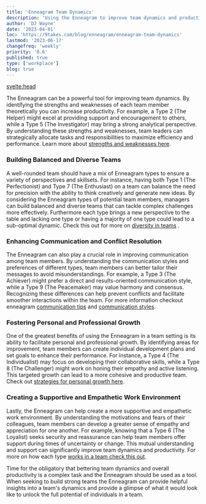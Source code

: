 ```yaml
---
title: 'Enneagram Team Dynamics'
description: 'Using the Enneagram to improve team dynamics and productivity'
author: 'DJ Wayne'
date: '2023-04-01'
loc: 'https://9takes.com/blog/enneagram/enneagram-team-dynamics'
lastmod: '2023-06-17'
changefreq: 'weekly'
priority: '0.6'
published: true
type: ['workplace']
blog: true
---
```


<svelte:head>

  <!-- <meta property="og:image" content="" /> -->
  <link rel="canonical" href="https://9takes.com/blog/enneagram/enneagram-team-dynamics">
</svelte:head>



<p class="firstLetter">The Enneagram can be a powerful tool for improving team dynamics. By identifying the strengths and weaknesses of each team member theoretically you can increase productivity. For example, a Type 2 (The Helper) might excel at providing support and encouragement to others, while a Type 5 (The Investigator) may bring a strong analytical perspective. By understanding these strengths and weaknesses, team leaders can strategically allocate tasks and responsibilities to maximize efficiency and performance. Learn more about <a href="enneagram-strengths-and-weaknesses" >strengths and weaknesses here</a>.</p>

### Building Balanced and Diverse Teams

A well-rounded team should have a mix of Enneagram types to ensure a variety of perspectives and skillsets. For instance, having both Type 1 (The Perfectionist) and Type 7 (The Enthusiast) on a team can balance the need for precision with the ability to think creatively and generate new ideas. By considering the Enneagram types of potential team members, managers can build balanced and diverse teams that can tackle complex challenges more effectively. Furthermore each type brings a new perspective to the table and lacking one type or having a majority of one type could lead to a sub-optimal dynamic. Check this out for more on <a href="enneagram-team-diversity" >diversity in teams</a> .

### Enhancing Communication and Conflict Resolution

The Enneagram can also play a crucial role in improving communication among team members. By understanding the communication styles and preferences of different types, team members can better tailor their messages to avoid misunderstandings. For example, a Type 3 (The Achiever) might prefer a direct and results-oriented communication style, while a Type 9 (The Peacemaker) may value harmony and consensus. Recognizing these differences can help prevent conflicts and facilitate smoother interactions within the team. For more information checkout enneagram <a href="enneagram-communication-tips" >communication tips</a> and <a href="enneagram-communication-styles" >communication styles</a>.

### Fostering Personal and Professional Growth

One of the greatest benefits of using the Enneagram in a team setting is its ability to facilitate personal and professional growth. By identifying areas for improvement, team members can create individual development plans and set goals to enhance their performance. For instance, a Type 4 (The Individualist) may focus on developing their collaborative skills, while a Type 8 (The Challenger) might work on honing their empathy and active listening. This targeted growth can lead to a more cohesive and productive team. Check out <a href="enneagram-personal-growth" >strategies for personal growth here</a>.

### Creating a Supportive and Empathetic Work Environment

Lastly, the Enneagram can help create a more supportive and empathetic work environment. By understanding the motivations and fears of their colleagues, team members can develop a greater sense of empathy and appreciation for one another. For example, knowing that a Type 6 (The Loyalist) seeks security and reassurance can help team members offer support during times of uncertainty or change. This mutual understanding and support can significantly improve team dynamics and productivity. For more on how each type <a href="enneagram-types-working-in-teams" >works in a team check this out</a>.

Time for the obligatory that bettering team dynamics and overall productivity is a complex task and the Enneagram should be used as a tool. When seeking to build strong teams the Enneagram can provide helpful insights into a team's dynamics and provide a glimpse of what it would look like to unlock the full potential of individuals in a team.
